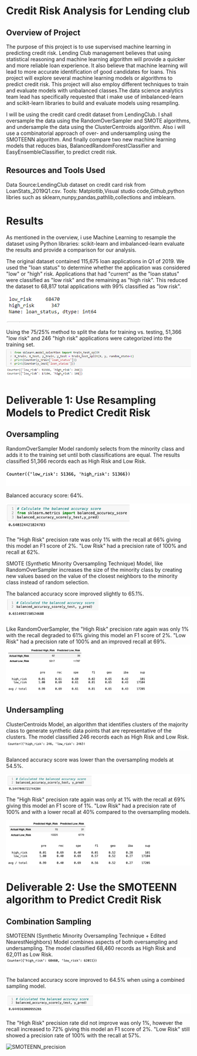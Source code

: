 # Credit Risk Analysis for Lending club

## Overview of Project

The purpose of this project is to use supervised machine learning in predicting credit risk. Lending Club management believes that using statistical reasoning and machine learning algorithm will provide a quicker and more reliable loan experience. It also believe that machine learning will lead to more accurate identification of good candidates for loans. This project will explore several machine learning models or algorithms to predict credit risk.
This project will also employ different techniques to train and evaluate models with unbalanced classes.The data science analytics team lead has specifically requested that i make use of imbalanced-learn and scikit-learn libraries to build and evaluate models using resampling.

I will be using the credit card credit dataset from LendingClub. I shall oversample the data using the RandomOverSampler and SMOTE algorithms, and undersample the data using the ClusterCentroids algorithm. Also i will use a combinatorial approach of over- and undersampling using the SMOTEENN algorithm. And finally compare two new machine learning models that reduces bias, BalancedRandomForestClassifier and EasyEnsembleClassifier, to predict credit risk.

## Resources and Tools Used

Data Source:LendingClub dataset on credit card risk from LoanStats_2019Q1.csv.
Tools: Matplotlib,Visual studio code,Github,python libries such as sklearn,nunpy,pandas,pathlib,collections and imblearn.

# Results

As mentioned in the overview, i use Machine Learning to resample the dataset using Python libraries: scikit-learn and imbalanced-learn evaluate the results and provide a comparison for our analysis.

The original dataset contained 115,675 loan applications in Q1 of 2019. We used the "loan status" to determine whether the application was considered "low" or "high" risk. Applications that had "current" as the "loan status" were classified as "low risk" and the remaining as "high risk". This reduced the dataset to 68,817 total applications with 99% classified as "low risk".

![loan_status](https://github.com/femiimam001/Credit_Risk_Analysis/blob/main/Resources/loan_status.PNG)

Using the 75/25% method to split the data for training vs. testing, 51,366 "low risk" and 246 "high risk" applications were categorized into the training set.
![training_testing](https://github.com/femiimam001/Credit_Risk_Analysis/blob/main/Resources/training_testing.PNG)

# Deliverable 1: Use Resampling Models to Predict Credit Risk

## Oversampling

RandomOverSampler Model randomly selects from the minority class and adds it to the training set until both classifications are equal. The results classified 51,366 records each as High Risk and Low Risk.

![random_sample](https://github.com/femiimam001/Credit_Risk_Analysis/blob/main/Resources/random_sample.PNG)

Balanced accuracy score: 64%.

![balanced_acc_score](https://github.com/femiimam001/Credit_Risk_Analysis/blob/main/Resources/balanced_acc_score.PNG)

The "High Risk" precision rate was only 1% with the recall at 66% giving this model an F1 score of 2%.
"Low Risk" had a precision rate of 100% and recall at 62%.

SMOTE (Synthetic Minority Oversampling Technique) Model, like RandomOverSampler increases the size of the minority class by creating new values based on the value of the closest neighbors to the minority class instead of random selection.

The balanced accuracy score improved slightly to 65.1%.
![SMOTE](https://github.com/femiimam001/Credit_Risk_Analysis/blob/main/Resources/SMOTE.PNG)

Like RandomOverSampler, the "High Risk" precision rate again was only 1% with the recall degraded to 61% giving this model an F1 score of 2%.
"Low Risk" had a precision rate of 100% and an improved recall at 69%.
![SMOTE_precision](https://github.com/femiimam001/Credit_Risk_Analysis/blob/main/Resources/SMOTE_precision.PNG)

## Undersampling

ClusterCentroids Model, an algorithm that identifies clusters of the majority class to generate synthetic data points that are representative of the clusters. The model classified 246 records each as High Risk and Low Risk.
![clus_cenroid_model](https://github.com/femiimam001/Credit_Risk_Analysis/blob/main/Resources/clus_centroid_model.PNG)

Balanced accuracy score was lower than the oversampling models at 54.5%.

![Clus_centroid_score](https://github.com/femiimam001/Credit_Risk_Analysis/blob/main/Resources/clus_centroid_score.PNG)
The "High Risk" precision rate again was only at 1% with the recall at 69% giving this model an F1 score of 1%.
"Low Risk" had a precision rate of 100% and with a lower recall at 40% compared to the oversampling models.

![clus_centroid_precision](https://github.com/femiimam001/Credit_Risk_Analysis/blob/main/Resources/clus_cenroid_precision.PNG)

# Deliverable 2: Use the SMOTEENN algorithm to Predict Credit Risk

## Combination Sampling

SMOTEENN (Synthetic Minority Oversampling Technique + Edited NearestNeighbors) Model combines aspects of both oversampling and undersampling. The model classified 68,460 records as High Risk and 62,011 as Low Risk.
![SMOTEENN_model](https://github.com/femiimam001/Credit_Risk_Analysis/blob/main/Resources/SMOTEENN_model.PNG)

The balanced accuracy score improved to 64.5% when using a combined sampling model.

![SMOTEENN_score](https://github.com/femiimam001/Credit_Risk_Analysis/blob/main/Resources/SMOTEENN_score.PNG)

The "High Risk" precision rate did not improve was only 1%, however the recall increased to 72% giving this model an F1 score of 2%.
"Low Risk" still showed a precision rate of 100% with the recall at 57%.

![SMOTEENN_precision]()
